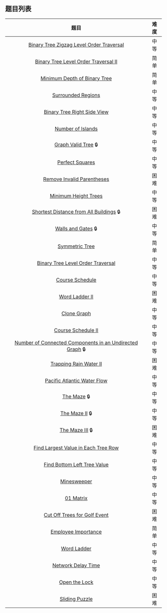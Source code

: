 ## 题目列表  
| 题目 | 难度 |  
|:---:|:---:|  
| [Binary Tree Zigzag Level Order Traversal](binary-tree-zigzag-level-order-traversal/question.md) | 中等 |   
| [Binary Tree Level Order Traversal II](binary-tree-level-order-traversal-ii/question.md) | 简单 |   
| [Minimum Depth of Binary Tree](minimum-depth-of-binary-tree/question.md) | 简单 |   
| [Surrounded Regions](surrounded-regions/question.md) | 中等 |   
| [Binary Tree Right Side View](binary-tree-right-side-view/question.md) | 中等 |   
| [Number of Islands](number-of-islands/question.md) | 中等 |   
| [Graph Valid Tree](graph-valid-tree/question.md) :lock: | 中等 |   
| [Perfect Squares](perfect-squares/question.md) | 中等 |   
| [Remove Invalid Parentheses](remove-invalid-parentheses/question.md) | 困难 |   
| [Minimum Height Trees](minimum-height-trees/question.md) | 中等 |   
| [Shortest Distance from All Buildings](shortest-distance-from-all-buildings/question.md) :lock: | 困难 |   
| [Walls and Gates](walls-and-gates/question.md) :lock: | 中等 |   
| [Symmetric Tree](symmetric-tree/question.md) | 简单 |   
| [Binary Tree Level Order Traversal](binary-tree-level-order-traversal/question.md) | 中等 |   
| [Course Schedule](course-schedule/question.md) | 中等 |   
| [Word Ladder II](word-ladder-ii/question.md) | 困难 |   
| [Clone Graph](clone-graph/question.md) | 中等 |   
| [Course Schedule II](course-schedule-ii/question.md) | 中等 |   
| [Number of Connected Components in an Undirected Graph](number-of-connected-components-in-an-undirected-graph/question.md) :lock: | 中等 |   
| [Trapping Rain Water II](trapping-rain-water-ii/question.md) | 困难 |   
| [Pacific Atlantic Water Flow](pacific-atlantic-water-flow/question.md) | 中等 |   
| [The Maze](the-maze/question.md) :lock: | 中等 |   
| [The Maze II](the-maze-ii/question.md) :lock: | 中等 |   
| [The Maze III](the-maze-iii/question.md) :lock: | 困难 |   
| [Find Largest Value in Each Tree Row](find-largest-value-in-each-tree-row/question.md) | 中等 |   
| [Find Bottom Left Tree Value](find-bottom-left-tree-value/question.md) | 中等 |   
| [Minesweeper](minesweeper/question.md) | 中等 |   
| [01 Matrix](01-matrix/question.md) | 中等 |   
| [Cut Off Trees for Golf Event](cut-off-trees-for-golf-event/question.md) | 困难 |   
| [Employee Importance](employee-importance/question.md) | 简单 |   
| [Word Ladder](word-ladder/question.md) | 中等 |   
| [Network Delay Time](network-delay-time/question.md) | 中等 |   
| [Open the Lock](open-the-lock/question.md) | 中等 |   
| [Sliding Puzzle](sliding-puzzle/question.md) | 困难 |   

